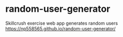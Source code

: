 # random-user-generator
Skillcrush exercise web app generates random users<br>
https://np558565.github.io/random-user-generator/
